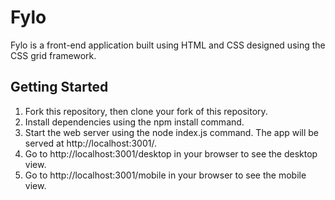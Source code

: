 <h1> Fylo </h1>

Fylo is a front-end application built using HTML and CSS designed using the CSS grid framework. 

<h2> Getting Started </h2>
<ol>
<li>Fork this repository, then clone your fork of this repository. </li>
<li>Install dependencies using the npm install command. </li>
<li>Start the web server using the node index.js command. The app will be served at http://localhost:3001/. </li>
<li>Go to http://localhost:3001/desktop in your browser to see the desktop view. </li>
<li>Go to http://localhost:3001/mobile in your browser to see the mobile view. </li>
</ol>


